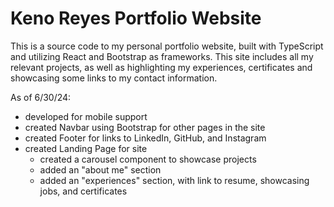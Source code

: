 # Keno Reyes Portfolio Website

This is a source code to my personal portfolio website, built with TypeScript and utilizing React and Bootstrap as frameworks. 
This site includes all my relevant projects, as well as highlighting my experiences, certificates and showcasing some 
links to my contact information. 

As of 6/30/24: 
- developed for mobile support
- created Navbar using Bootstrap for other pages in the site
- created Footer for links to LinkedIn, GitHub, and Instagram
- created Landing Page for site
  - created a carousel component to showcase projects
  - added an "about me" section
  - added an "experiences" section, with link to resume, showcasing jobs, and certificates
